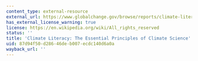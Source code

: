 ```yaml
---
content_type: external-resource
external_url: https://www.globalchange.gov/browse/reports/climate-literacy-essential-principles-climate-science-high-resolution-booklet
has_external_license_warning: true
license: https://en.wikipedia.org/wiki/All_rights_reserved
status: ''
title: 'Climate Literacy: The Essential Principles of Climate Science'
uid: 87d94f50-d286-46de-b007-ecdc140d6a0a
wayback_url: ''
---
```

